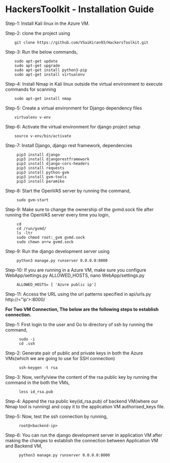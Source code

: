 # HackersToolkit - Installation Guide

Step-1: Install Kali linux in the Azure VM.

Step-2: clone the project using

        git clone https://github.com/VSaiKiran93/HackersToolkit.git

Step-3: Run the below commands,

        sudo apt-get update
        sudo apt-get upgrade
        sudo apt-get install python3-pip
        sudo apt-get install virtualenv
        
Step-4: Install Nmap in Kali linux outside the virtual environment to execute commands for scanning

        sudo apt-get install nmap
        
Step-5: Create a virtual environment for Django dependency files

        virtualenv v-env
        
 Step-6: Activate the virtual environment for django project setup
 
        source v-env/bin/activate
 
 Step-7: Install Django, django rest framework, dependencies
 
         pip3 install django
         pip3 install djangorestframework
         pip3 install django-cors-headers
         pip3 install requests
         pip3 install python-gvm
         pip3 install gvm-tools
         pip3 install paramiko
         
 Step-8: Start the OpenVAS server by running the command,
 
         sudo gvm-start
         
 Step-9: Make sure to change the ownership of the gvmd.sock file after running the OpenVAS server every time you login,
     
         cd 
         cd /run/gvmd/
         ls -ltr
         sudo chmod root:_gvm gvmd.sock
         sudo chown a+rw gvmd.sock
         
 Step-9: Run the django development server using 
 
         python3 manage.py runserver 0.0.0.0:8000
         
 Step-10: If you are running in a Azure VM, make sure you configure WebApp/settings.py ALLOWED_HOSTS,
         nano WebApp/settings.py
         
         ALLOWED_HOSTS= [ 'Azure public ip']
     
 Step-11: Access the URL using the url patterns specified in api/urls.py
         http://<"ip'>:8000/
         
         
 **For Two VM Connection, The below are the following steps to establish connection.**
  
 Step-1: First login to the user and Go to directory of ssh by running the command,
  
          sudo -i
          cd .ssh
          
 Step-2: Generate pair of public and private keys in both the Azure VMs(which we are going to use for SSH connection)
  
          ssh-keygen -t rsa
          
 Step-3: Now, verify/view the content of the rsa public key by running the command in the both the VMs,
  
          less id_rsa.pub
          
 Step-4: Append the rsa public key(id_rsa.pub) of backend VM(where our Nmap tool is running) and copy it to the application VM authorised_keys file.
  
 Step-5: Now, test the ssh connection by running,
   
          root@<backend-ip>
          
 Step-6: You can run the django development server in application VM after making the changes to establish the connection between Application VM and Backend VM,
  
          python3 manage.py runserver 0.0.0.0:8000
  
